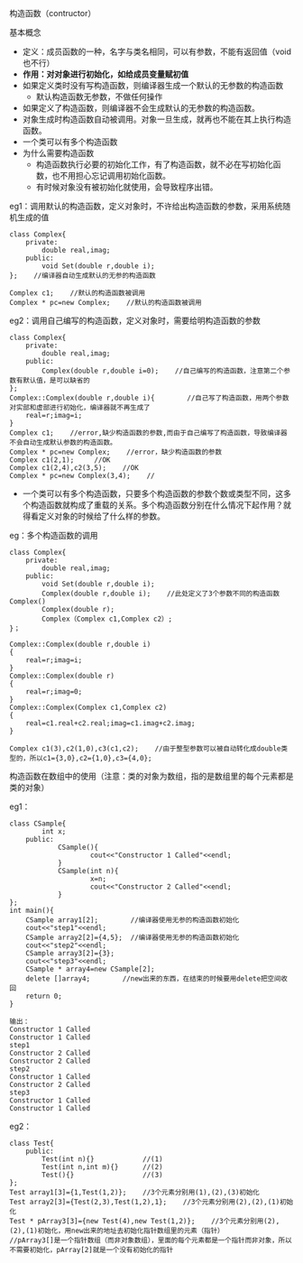 构造函数（contructor）

基本概念

* 定义：成员函数的一种，名字与类名相同，可以有参数，不能有返回值（void 也不行）
* **作用：对对象进行初始化，如给成员变量赋初值**
* 如果定义类时没有写构造函数，则编译器生成一个默认的无参数的构造函数
  * 默认构造函数无参数，不做任何操作
* 如果定义了构造函数，则编译器不会生成默认的无参数的构造函数。
* 对象生成时构造函数自动被调用。对象一旦生成，就再也不能在其上执行构造函数。
* 一个类可以有多个构造函数
* 为什么需要构造函数
  * 构造函数执行必要的初始化工作，有了构造函数，就不必在写初始化函数，也不用担心忘记调用初始化函数。
  * 有时候对象没有被初始化就使用，会导致程序出错。

eg1：调用默认的构造函数，定义对象时，不许给出构造函数的参数，采用系统随机生成的值

```
class Complex{
    private:
        double real,imag;
    public:
        void Set(double r,double i);
};    //编译器自动生成默认的无参的构造函数

Complex c1;    //默认的构造函数被调用
Complex * pc=new Complex;    //默认的构造函数被调用
```

eg2：调用自己编写的构造函数，定义对象时，需要给明构造函数的参数

```
class Complex{
    private:
        double real,imag;
    public:
        Complex(double r,double i=0);    //自己编写的构造函数，注意第二个参数有默认值，是可以缺省的
};
Complex::Complex(double r,double i){        //自己写了构造函数，用两个参数对实部和虚部进行初始化，编译器就不再生成了
    real=r;imag=i;
}
Complex c1;    //error,缺少构造函数的参数,而由于自己编写了构造函数，导致编译器不会自动生成默认参数的构造函数。
Complex * pc=new Complex;    //error，缺少构造函数的参数
Complex c1(2,1);     //OK
Complex c1(2,4),c2(3,5);    //OK
Complex * pc=new Complex(3,4);    //
```

* 一个类可以有多个构造函数，只要多个构造函数的参数个数或类型不同，这多个构造函数就构成了重载的关系。多个构造函数分别在什么情况下起作用？就得看定义对象的时候给了什么样的参数。

eg：多个构造函数的调用

```
class Complex{
    private:
        double real,imag;
    public:
        void Set(double r,double i);
        Complex(double r,double i);    //此处定义了3个参数不同的构造函数Complex()
        Complex(double r);
        Complex（Complex c1,Complex c2）;
}；

Complex::Complex(double r,double i)
{
    real=r;imag=i;
}
Complex::Complex(double r)
{
    real=r;imag=0;
}
Complex::Complex(Complex c1,Complex c2)
{
    real=c1.real+c2.real;imag=c1.imag+c2.imag;
}

Complex c1(3),c2(1,0),c3(c1,c2);    //由于整型参数可以被自动转化成double类型的，所以c1={3,0},c2={1,0},c3={4,0};
```

构造函数在数组中的使用（注意：类的对象为数组，指的是数组里的每个元素都是类的对象）

eg1：

```
class CSample{
        int x;
    public:
            CSample(){
                    cout<<"Constructor 1 Called"<<endl;        
            }
            CSample(int n){
                    x=n;
                    cout<<"Constructor 2 Called"<<endl;
            }
};
int main(){
    CSample array1[2];        //编译器使用无参的构造函数初始化
    cout<<"step1"<<endl;        
    CSample array2[2]={4,5};  //编译器使用无参的构造函数初始化
    cout<<"step2"<<endl;
    CSample array3[2]={3};
    cout<<"step3"<<endl;
    CSample * array4=new CSample[2];
    delete []array4;        //new出来的东西，在结束的时候要用delete把空间收回
    return 0;
}

输出：
Constructor 1 Called
Constructor 1 Called
step1
Constructor 2 Called
Constructor 2 Called
step2
Constructor 1 Called
Constructor 2 Called
step3
Constructor 1 Called
Constructor 1 Called
```

eg2：

```
class Test{
    public:
        Test(int n){}            //(1)
        Test(int n,int m){}      //(2)
        Test(){}                 //(3)
};
Test array1[3]={1,Test(1,2)};    //3个元素分别用(1),(2),(3)初始化
Test array2[3]={Test(2,3),Test(1,2),1};    //3个元素分别用(2),(2),(1)初始化
Test * pArray3[3]={new Test(4),new Test(1,2)};    //3个元素分别用(2),(2),(1)初始化，用new出来的地址去初始化指针数组里的元素（指针）
//pArray3[]是一个指针数组（而非对象数组），里面的每个元素都是一个指针而非对象，所以不需要初始化，pArray[2]就是一个没有初始化的指针
```




